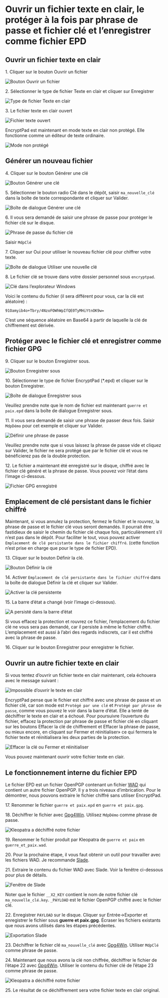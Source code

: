 # Ouvrir un fichier texte en clair, le protéger à la fois par phrase de passe et fichier clé et l’enregistrer comme fichier EPD

## Ouvrir un fichier texte en clair

1\. Cliquer sur le bouton Ouvrir un fichier

![Bouton Ouvrir un fichier](images/open_text_file.png)

2\. Sélectionner le type de fichier Texte en clair et cliquer sur Enregistrer

![Type de fichier Texte en clair](images/open_file_dialog_text_file.png)

3\. Le fichier texte en clair ouvert

![Fichier texte ouvert](images/text_file_opened.png)

EncryptPad est maintenant en mode texte en clair non protégé. Elle fonctionne comme un éditeur de texte ordinaire.

![Mode non protégé](images/unprotected_status.png)

## Générer un nouveau fichier

4\. Cliquer sur le bouton Générer une clé

![Bouton Générer une clé](images/generate_key_tool_button.png)

5\. Sélectionner le bouton radio Clé dans le dépôt, saisir `ma_nouvelle_clé` dans la boîte de texte correspondante et cliquer sur Valider.

![Boîte de dialogue Générer une clé](images/generate_key_dialog.png)

6\. Il vous sera demandé de saisir une phrase de passe pour protéger le fichier clé sur le disque.

![Phrase de passe du fichier clé](images/set_passphrase_for_key.png)

Saisir `MdpClé`

7\. Cliquer sur Oui pour utiliser le nouveau fichier clé pour chiffrer votre texte.

![Boîte de dialogue Utiliser une nouvelle clé](images/use_new_key_dialog.png)

8\. Le fichier clé se trouve dans votre dossier personnel sous `encryptpad`.

![Clé dans l’explorateur Windows](images/key_in_explorer.png)

Voici le contenu du fichier (il sera différent pour vous, car la clé est aléatoire) :<br/> 

`91Oamyib4o+Tbry/4NzoFOWhWpIfQE0TyMHiYtnOK9w=`

C’est une séquence aléatoire en Base64 à partir de laquelle la clé de chiffrement est dérivée.

## Protéger avec le fichier clé et enregistrer comme fichier GPG

9\. Cliquer sur le bouton Enregistrer sous.

![Bouton Enregistrer sous](images/save_as_tool_button.png)

10\. Sélectionner le type de fichier EncryptPad (\*.epd) et cliquer sur le bouton Enregistrer.

![Boîte de dialogue Enregistrer sous](images/select_epd_in_save_as.png)

Veuillez prendre note que le nom de fichier est maintenant `guerre et paix.epd` dans la boîte de dialogue Enregistrer sous.

11\. Il vous sera demandé de saisir une phrase de passer deux fois. Saisir `MdpDémo` pour cet exemple et cliquer sur Valider.

![Définir une phrase de passe](images/set_passphrase.png)

Veuillez prendre note que si vous laissez la phrase de passe vide et cliquez sur Valider, le fichier ne sera protégé que par le fichier clé et vous ne bénéficierez pas de la double protection. 

12\. Le fichier a maintenant été enregistré sur le disque, chiffré avec le fichier clé généré et la phrase de passe. Vous pouvez voir l’état dans l’image ci-dessous.

![Fichier GPG enregistré](images/double_protection_status.png)

## Emplacement de clé persistant dans le fichier chiffré

Maintenant, si vous annulez la protection, fermez le fichier et le rouvrez, la phrase de passe et le fichier clé vous seront demandés. Il pourrait être fastidieux de saisir le chemin du fichier clé chaque fois, particulièrement s’il n’est pas dans le dépôt. Pour faciliter le tout, vous pouvez activer `Emplacement de clé persistante dans le fichier chiffré`. (cette fonction n’est prise en charge que pour le type de fichier EPD).

13\. Cliquer sur le bouton Définir la clé.

![Bouton Définir la clé](images/set_key_tool_button.png)

14\. Activer `Emplacement de clé persistante dans le fichier chiffré` dans la boîte de dialogue Définir la clé et cliquer sur Valider.

![Activer la clé persistente](images/enable_persist_key.png)

15\. La barre d’état a changé (voir l’image ci-dessous).

![A persisté dans la barre d’état](images/persisted_in_status_bar.png)

Si vous effacez la protection et rouvrez ce fichier, l’emplacement du fichier clé ne vous sera pas demandé, car il persiste à même le fichier chiffré. L’emplacement est aussi à l’abri des regards indiscrets, car il est chiffré avec la phrase de passe.

16\. Cliquer sur le bouton Enregistrer pour enregistrer le fichier.

## Ouvrir un autre fichier texte en clair

Si vous tentez d’ouvrir un fichier texte en clair maintenant, cela échouera avec le message suivant :

![Impossible d’ouvrir le texte en clair](images/open_another_plain_text.png)

EncryptPad pense que le fichier est chiffré avec une phrase de passe et un fichier clé, car son mode est `Protégé par une clé` et `Protégé par phrase de passe`, comme vous pouvez le voir dans la barre d’état. Elle a tenté de déchiffrer le texte en clair et a échoué. Pour poursuivre l’ouverture du fichier, effacez la protection par phrase de passe et fichier clé en cliquant sur les boutons Effacer la clé de chiffrement et Effacer la phrase de passe, ou mieux encore, en cliquant sur Fermer et réinitialiser» ce qui fermera le fichier texte et réinitialisera les deux parties de la protection.

![Effacer la clé ou Fermer et réinitialiser](images/clear_key_and_pwd_or_close_and_reset.png)

Vous pouvez maintenant ouvrir votre fichier texte en clair.

## Le fonctionnement interne du fichier EPD

Le fichier EPD est un fichier OpenPGP contenant un fichier [WAD](https://fr.wikipedia.org/wiki/.wad) qui contient un autre fichier OpenPGP. Il y a trois niveaux d’imbrication. Pour le démontrer, nous pouvons extraire le fichier chiffré sans utiliser EncryptPad.

17\. Renommer le fichier `guerre et paix.epd` en `guerre et paix.gpg`.

18\. Déchiffrer le fichier avec [Gpg4Win](https://www.gpg4win.org/). Utilisez `MdpDémo` comme phrase de passe.

![Kleopatra a déchiffré notre fichier](images/kleopatra_decrypted.png)

19\. Renommer le fichier produit par Kleopatra de `guerre et paix` en `guerre_et_paix.wad`.

20\. Pour la prochaine étape, il vous faut obtenir un outil pour travailler avec les fichiers WAD. Je recommande [Slade](https://github.com/sirjuddington/SLADE).

21\. Extraire le contenu du fichier WAD avec Slade. Voir la fenêtre ci-dessous pour plus de détails.

![Fenêtre de Slade](images/slade_window.png)

Noter que le fichier `__X2_KEY` contient le nom de notre fichier clé `ma_nouvelle_clé.key`. `_PAYLOAD` est le fichier OpenPGP chiffré avec le fichier clé. 

22\. Enregistrer `PAYLOAD` sur le disque. Cliquer sur Entrée->Exporter et enregistrer le fichier sous **guerre et paix.gpg**. Écraser les fichiers existants que nous avons utilisés dans les étapes précédentes.

![Exportation Slade](images/slade_export.png)

23\. Déchiffrer le fichier clé `ma_nouvelle_clé` avec [Gpg4Win](https://www.gpg4win.org/). Utiliser `MdpClé` comme phrase de passe.

24\. Maintenant que nous avons la clé non chiffrée, déchiffrer le fichier de l’étape 22 avec [Gpg4Win](https://www.gpg4win.org/). Utiliser le contenu du fichier clé de l’étape 23 comme phrase de passe.

![Kleopatra a déchiffré notre fichier](images/kleopatra_decrypted.png)

25\. Le résultat de ce déchiffrement sera votre fichier texte en clair original.